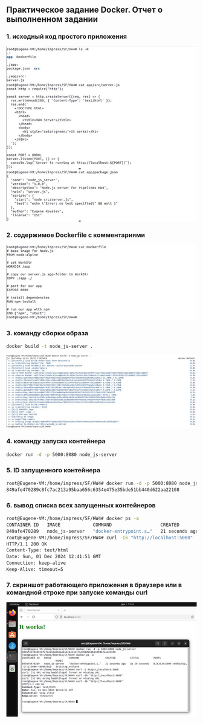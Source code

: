 ## Практическое задание Docker. Отчет о выполненном задании

### 1. исходный код простого приложения

![](images/image002.jpg)
![](images/image004.jpg)
![](images/image006.jpg)

### 2. содержимое Dockerfile с комментариями

![](images/image008.jpg)

### 3. команду сборки образа

```bash
docker build -t node_js-server .
```

![](images/image010.jpg)

### 4. команду запуска контейнера

```bash
docker run -d -p 5000:8080 node_js-server
```

### 5. ID запущенного контейнера

```bash
root@Eugene-VM:/home/impress/SF/HW4# docker run -d -p 5000:8080 node_js-server
849afe470289c8fc7ac213a95baa656c6354e475e35bde51bb440d622aa22108
```

### 6. вывод списка всех запущенных контейнеров

```bash
root@Eugene-VM:/home/impress/SF/HW4# docker ps -a
CONTAINER ID   IMAGE            COMMAND                  CREATED          STATUS          PORTS                                         NAMES
849afe470289   node_js-server   "docker-entrypoint.s…"   21 seconds ago   Up 20 seconds   0.0.0.0:5000->8080/tcp, [::]:5000->8080/tcp   trusting_volhard
root@Eugene-VM:/home/impress/SF/HW4# curl -Ik "http://localhost:5000"
HTTP/1.1 200 OK
Content-Type: text/html
Date: Sun, 01 Dec 2024 12:41:51 GMT
Connection: keep-alive
Keep-Alive: timeout=5
```

### 7. скриншот работающего приложения в браузере или в командной строке при запуске команды curl

![](images/image012.jpg)
